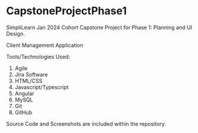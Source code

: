 # CapstoneProjectPhase1
SimpliLearn Jan 2024 Cohort Capstone Project for Phase 1: Planning and UI Design.

Client Management Application

Tools/Technologies Used:
1. Agile
2. Jira Software
3. HTML/CSS
4. Javascript/Typescript
5. Angular
6. MySQL
7. Git
8. GitHub

Source Code and Screenshots are included within the repository. 
